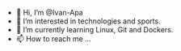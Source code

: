 - 👋 Hi, I’m @Ivan-Apa
- 👀 I’m interested in technologies and sports.
- 🌱 I’m currently learning Linux, Git and Dockers.
- 📫 How to reach me ...

<!---
Ivan-Apa/Ivan-Apa is a ✨ special ✨ repository because its `README.md` (this file) appears on your GitHub profile.
You can click the Preview link to take a look at your changes.
--->
